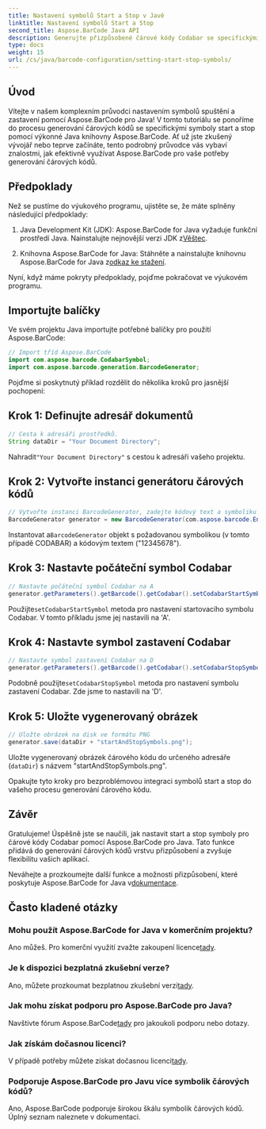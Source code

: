 ```yaml
---
title: Nastavení symbolů Start a Stop v Javě
linktitle: Nastavení symbolů Start a Stop
second_title: Aspose.BarCode Java API
description: Generujte přizpůsobené čárové kódy Codabar se specifickými symboly začátku a konce v Javě pomocí Aspose.BarCode. Postupujte podle našeho podrobného průvodce pro bezproblémovou integraci.
type: docs
weight: 15
url: /cs/java/barcode-configuration/setting-start-stop-symbols/
---
```


## Úvod

Vítejte v našem komplexním průvodci nastavením symbolů spuštění a zastavení pomocí Aspose.BarCode pro Java! V tomto tutoriálu se ponoříme do procesu generování čárových kódů se specifickými symboly start a stop pomocí výkonné Java knihovny Aspose.BarCode. Ať už jste zkušený vývojář nebo teprve začínáte, tento podrobný průvodce vás vybaví znalostmi, jak efektivně využívat Aspose.BarCode pro vaše potřeby generování čárových kódů.

## Předpoklady

Než se pustíme do výukového programu, ujistěte se, že máte splněny následující předpoklady:

1.  Java Development Kit (JDK): Aspose.BarCode for Java vyžaduje funkční prostředí Java. Nainstalujte nejnovější verzi JDK z[Věštec](https://www.oracle.com/java/technologies/javase-downloads.html).

2.  Knihovna Aspose.BarCode for Java: Stáhněte a nainstalujte knihovnu Aspose.BarCode for Java z[odkaz ke stažení](https://releases.aspose.com/barcode/java/).

Nyní, když máme pokryty předpoklady, pojďme pokračovat ve výukovém programu.

## Importujte balíčky

Ve svém projektu Java importujte potřebné balíčky pro použití Aspose.BarCode:

```java
// Import tříd Aspose.BarCode
import com.aspose.barcode.CodabarSymbol;
import com.aspose.barcode.generation.BarcodeGenerator;
```

Pojďme si poskytnutý příklad rozdělit do několika kroků pro jasnější pochopení:

## Krok 1: Definujte adresář dokumentů

```java
// Cesta k adresáři prostředků.
String dataDir = "Your Document Directory";
```

 Nahradit`"Your Document Directory"` s cestou k adresáři vašeho projektu.

## Krok 2: Vytvořte instanci generátoru čárových kódů

```java
// Vytvořte instanci BarcodeGenerator, zadejte kódový text a symboliku v konstruktoru
BarcodeGenerator generator = new BarcodeGenerator(com.aspose.barcode.EncodeTypes.CODABAR, "12345678");
```

 Instantovat a`BarcodeGenerator` objekt s požadovanou symbolikou (v tomto případě CODABAR) a kódovým textem ("12345678").

## Krok 3: Nastavte počáteční symbol Codabar

```java
// Nastavte počáteční symbol Codabar na A
generator.getParameters().getBarcode().getCodabar().setCodabarStartSymbol(CodabarSymbol.A);
```

 Použijte`setCodabarStartSymbol` metoda pro nastavení startovacího symbolu Codabar. V tomto příkladu jsme jej nastavili na 'A'.

## Krok 4: Nastavte symbol zastavení Codabar

```java
// Nastavte symbol zastavení Codabar na D
generator.getParameters().getBarcode().getCodabar().setCodabarStopSymbol(CodabarSymbol.D);
```

 Podobně použijte`setCodabarStopSymbol` metoda pro nastavení symbolu zastavení Codabar. Zde jsme to nastavili na 'D'.

## Krok 5: Uložte vygenerovaný obrázek

```java
// Uložte obrázek na disk ve formátu PNG
generator.save(dataDir + "startAndStopSymbols.png");
```

Uložte vygenerovaný obrázek čárového kódu do určeného adresáře (`dataDir`) s názvem "startAndStopSymbols.png".

Opakujte tyto kroky pro bezproblémovou integraci symbolů start a stop do vašeho procesu generování čárového kódu.

## Závěr

Gratulujeme! Úspěšně jste se naučili, jak nastavit start a stop symboly pro čárové kódy Codabar pomocí Aspose.BarCode pro Java. Tato funkce přidává do generování čárových kódů vrstvu přizpůsobení a zvyšuje flexibilitu vašich aplikací.

 Neváhejte a prozkoumejte další funkce a možnosti přizpůsobení, které poskytuje Aspose.BarCode for Java v[dokumentace](https://reference.aspose.com/barcode/java/).

## Často kladené otázky

### Mohu použít Aspose.BarCode for Java v komerčním projektu?
 Ano můžeš. Pro komerční využití zvažte zakoupení licence[tady](https://purchase.aspose.com/buy).

### Je k dispozici bezplatná zkušební verze?
 Ano, můžete prozkoumat bezplatnou zkušební verzi[tady](https://releases.aspose.com/).

### Jak mohu získat podporu pro Aspose.BarCode pro Java?
 Navštivte fórum Aspose.BarCode[tady](https://forum.aspose.com/c/barcode/13) pro jakoukoli podporu nebo dotazy.

### Jak získám dočasnou licenci?
 V případě potřeby můžete získat dočasnou licenci[tady](https://purchase.aspose.com/temporary-license/).

### Podporuje Aspose.BarCode pro Javu více symbolik čárových kódů?
Ano, Aspose.BarCode podporuje širokou škálu symbolik čárových kódů. Úplný seznam naleznete v dokumentaci.


